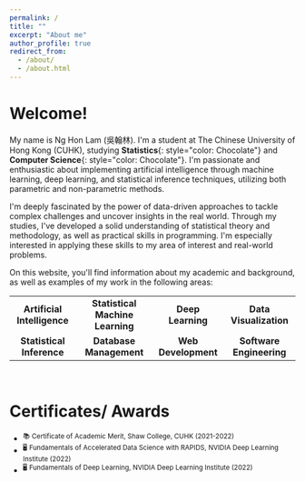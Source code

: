 ```yaml
---
permalink: /
title: ""
excerpt: "About me"
author_profile: true
redirect_from: 
  - /about/
  - /about.html
---
```



# Welcome!

My name is Ng Hon Lam (吳翰林). I'm a student at The Chinese University of Hong Kong (CUHK), studying **Statistics**{: style="color: Chocolate"} and **Computer Science**{: style="color: Chocolate"}. I'm passionate and enthusiastic about implementing artificial intelligence through machine learning, deep learning, and statistical inference techniques, utilizing both parametric and non-parametric methods.

I'm deeply fascinated by the power of data-driven approaches to tackle complex challenges and uncover insights in the real world. Through my studies, I've developed a solid understanding of statistical theory and methodology, as well as practical skills in programming. I'm especially interested in applying these skills to my area of interest and real-world problems.

On this website, you'll find information about my academic and background, as well as examples of my work in the following areas:

<table>
    <tr>
        <td align="center"><b>Artificial Intelligence</b></td>
        <td align="center"><b>Statistical Machine Learning</b></td>
        <td align="center"><b>Deep Learning</b></td>
        <td align="center"><b>Data Visualization</b></td>
    </tr>
    <tr>
        <td align="center"><b>Statistical Inference</b></td>
        <td align="center"><b>Database Management</b></td>
        <td align="center"><b>Web Development</b></td>
        <td align="center"><b>Software Engineering</b></td>
    </tr>
</table>

&nbsp;
# Certificates/ Awards
* <sup>:books: Certificate of Academic Merit, Shaw College, CUHK (2021-2022)</sup>
* <sup>:desktop_computer: Fundamentals of Accelerated Data Science with RAPIDS, NVIDIA Deep Learning Institute (2022)</sup>
* <sup>:desktop_computer: Fundamentals of Deep Learning, NVIDIA Deep Learning Institute (2022)</sup>


